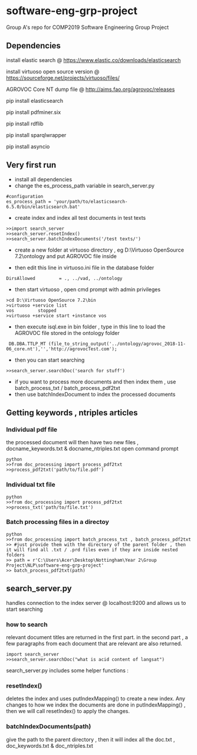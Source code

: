 # software-eng-grp-project
Group A's repo for COMP2019 Software Engineering Group Project 

## Dependencies
install elastic search @ https://www.elastic.co/downloads/elasticsearch

install virtuoso open source version @ https://sourceforge.net/projects/virtuoso/files/

AGROVOC Core NT dump file @ http://aims.fao.org/agrovoc/releases

pip install elasticsearch

pip install pdfminer.six

pip install rdflib

pip install sparqlwrapper

pip install asyncio

## Very first run
- install all dependencies
- change the es_process_path variable in search_server.py
```
#configuration
es_process_path = 'your/path/to/elasticsearch-6.5.0/bin/elasticsearch.bat'
```
- create index and index all test documents in test texts
```
>>import search_server
>>search_server.resetIndex()
>>search_server.batchIndexDocuments('/test texts/')
```
- create a new folder at virtuoso directory , eg D:\Virtuoso OpenSource 7.2\ontology and put AGROVOC file inside

- then edit this line in virtuoso.ini file in the database folder
```
DirsAllowed			= ., ../vad, ../ontology
```
- then start virtuoso , open cmd prompt with admin privileges
```
>cd D:\Virtuoso OpenSource 7.2\bin
>virtuoso +service list
vos         stopped
>virtuoso +service start +instance vos
```
- then execute isql.exe in bin folder , type in this line to load the AGROVOC file stored in the ontology folder
```
 DB.DBA.TTLP_MT (file_to_string_output('../ontology/agrovoc_2018-11-06_core.nt'),'','http://agrovocTest.com');
```
- then you can start searching
```
>>search_server.searchDoc('search for stuff')
```
- if you want to process more documents and then index them , use batch_process_txt / batch_process_pdf2txt 
- then use batchIndexDocument to index the processed documents

## Getting keywords , ntriples articles
### Individual pdf file
the processed document will then have two new files , docname_keywords.txt & docname_ntriples.txt
open command prompt
```
python
>>from doc_processing import process_pdf2txt
>>process_pdf2txt('path/to/file.pdf')
```
### Individual txt file
```
python
>>from doc_processing import process_pdf2txt
>>process_txt('path/to/file.txt')

```

### Batch processing files in a directoy
```
python
>>from doc_processing import batch_process_txt , batch_process_pdf2txt
>> #just provide them with the directory of the parent folder , then it will find all .txt / .prd files even if they are inside nested folders 
>> path = r'C:\Users\Acer\Desktop\Nottingham\Year 2\Group Project\NLP\software-eng-grp-project'
>> batch_process_pdf2txt(path)
```

## search_server.py
handles connection to the index server @ localhost:9200 and allows us to start searching

### how to search
relevant document  titles are returned in the first part.
in the second part , a few paragraphs from each document that are relevant are also returned.
```
import search_server
>>search_server.searchDoc("what is acid content of langsat")
```

search_server.py includes some helper functions :

### resetIndex()
deletes the index and uses putIndexMapping() to create a new index. Any changes to how we index the documents are done in putIndexMapping() , then we will call resetIndex() to apply the changes.

### batchIndexDocuments(path)
give the path to the parent directory , then it will index all the doc.txt , doc_keywords.txt & doc_ntriples.txt 



